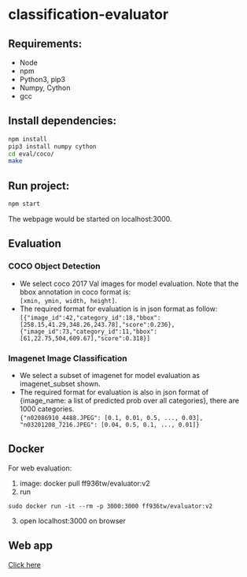 # classification-evaluator

## Requirements:
- Node
- npm
- Python3, pip3
- Numpy, Cython
- gcc

## Install dependencies:
```bash
npm install
pip3 install numpy cython
cd eval/coco/
make
```
## Run project:
```bash
npm start
```
The webpage would be started on localhost:3000.

## Evaluation
### COCO Object Detection
+ We select coco 2017 Val images for model evaluation. Note that the bbox annotation in coco format is:  
```[xmin, ymin, width, height]```.
+ The required format for evaluation is in json format as follow:  
```[{"image_id":42,"category_id":18,"bbox":[258.15,41.29,348.26,243.78],"score":0.236}, {"image_id":73,"category_id":11,"bbox":[61,22.75,504,609.67],"score":0.318}]```

### Imagenet Image Classification
+ We select a subset of imagenet for model evaluation as imagenet_subset shown.
+ The required format for evaluation is also in json format of {image_name: a list of predicted prob over all categories}, there are 1000 categories.  
```{"n02086910_4488.JPEG": [0.1, 0.01, 0.5, ..., 0.03], "n03201208_7216.JPEG": [0.04, 0.5, 0.1, ..., 0.01]}```

## Docker
For web evaluation: 
1. image: docker pull ff936tw/evaluator:v2
2. run
```
sudo docker run -it --rm -p 3000:3000 ff936tw/evaluator:v2
```
3. open localhost:3000 on browser

## Web app
[Click here](https://nodedockerapp-eval.azurewebsites.net)
